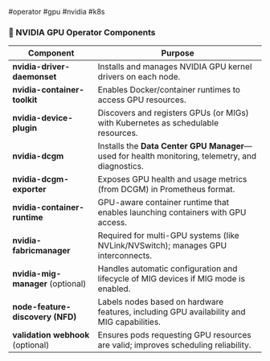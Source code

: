 #operator #gpu #nvidia #k8s 

### 🧩 NVIDIA GPU Operator Components

| **Component**                     | **Purpose**                                                                                      |
| --------------------------------- | ------------------------------------------------------------------------------------------------ |
| **nvidia-driver-daemonset**       | Installs and manages NVIDIA GPU kernel drivers on each node.                                     |
| **nvidia-container-toolkit**      | Enables Docker/container runtimes to access GPU resources.                                       |
| **nvidia-device-plugin**          | Discovers and registers GPUs (or MIGs) with Kubernetes as schedulable resources.                 |
| **nvidia-dcgm**                   | Installs the **Data Center GPU Manager**—used for health monitoring, telemetry, and diagnostics. |
| **nvidia-dcgm-exporter**          | Exposes GPU health and usage metrics (from DCGM) in Prometheus format.                           |
| **nvidia-container-runtime**      | GPU-aware container runtime that enables launching containers with GPU access.                   |
| **nvidia-fabricmanager**          | Required for multi-GPU systems (like NVLink/NVSwitch); manages GPU interconnects.                |
| **nvidia-mig-manager** (optional) | Handles automatic configuration and lifecycle of MIG devices if MIG mode is enabled.             |
| **node-feature-discovery (NFD)**  | Labels nodes based on hardware features, including GPU availability and MIG capabilities.        |
| **validation webhook** (optional) | Ensures pods requesting GPU resources are valid; improves scheduling reliability.                |

